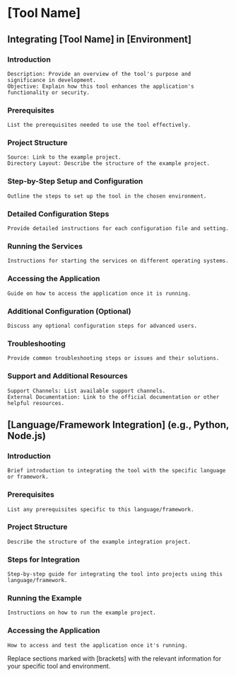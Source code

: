 # [Tool Name]

## Integrating [Tool Name] in [Environment]

### Introduction

    Description: Provide an overview of the tool's purpose and significance in development.
    Objective: Explain how this tool enhances the application's functionality or security.

### Prerequisites

    List the prerequisites needed to use the tool effectively.

### Project Structure

    Source: Link to the example project.
    Directory Layout: Describe the structure of the example project.

### Step-by-Step Setup and Configuration

    Outline the steps to set up the tool in the chosen environment.

### Detailed Configuration Steps

    Provide detailed instructions for each configuration file and setting.

### Running the Services

    Instructions for starting the services on different operating systems.

### Accessing the Application

    Guide on how to access the application once it is running.

### Additional Configuration (Optional)

    Discuss any optional configuration steps for advanced users.

### Troubleshooting

    Provide common troubleshooting steps or issues and their solutions.

### Support and Additional Resources

    Support Channels: List available support channels.
    External Documentation: Link to the official documentation or other helpful resources.

## [Language/Framework Integration] (e.g., Python, Node.js)

### Introduction

    Brief introduction to integrating the tool with the specific language or framework.

### Prerequisites

    List any prerequisites specific to this language/framework.

### Project Structure

    Describe the structure of the example integration project.

### Steps for Integration

    Step-by-step guide for integrating the tool into projects using this language/framework.

### Running the Example

    Instructions on how to run the example project.

### Accessing the Application

    How to access and test the application once it's running.

Replace sections marked with [brackets] with the relevant information for your specific tool and environment.
